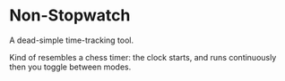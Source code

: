 # Non-Stopwatch

A dead-simple time-tracking tool.

Kind of resembles a chess timer: the clock starts, and runs continuously then you toggle between modes.

